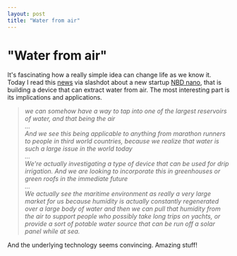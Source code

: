 ```yaml
---
layout: post
title: "Water from air"
---
```

"Water from air"
===
It's fascinating how a really simple idea can change life as we know it. Today I read this [news][0] via slashdot about a new startup [NBD nano][1], that is building a device that can extract water from air. The most interesting part is its implications and applications.

  
> _we can somehow have a way to tap into one of the largest reservoirs of water, and that being the air  
> ...  
> And we see this being applicable to anything from marathon runners to people in third world countries, because we realize that water is such a large issue in the world today  
> ...  
> We're actually investigating a type of device that can be used for drip irrigation. And we are looking to incorporate this in greenhouses or green roofs in the immediate future  
> ...  
> We actually see the maritime environment as really a very large market for us because humidity is actually constantly regenerated over a large body of water and then we can pull that humidity from the air to support people who possibly take long trips on yachts, or provide a sort of potable water source that can be run off a solar panel while at sea._

And the underlying technology seems convincing. Amazing stuff!

[0]: http://www.loe.org/shows/segments.html?programID=12-P13-00046&segmentID=8
[1]: http://www.nbdnano.com/
